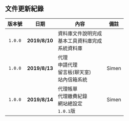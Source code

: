 ## 文件更新紀錄

| 版本號  |     日期      | 內容                                                   | 備註   |
| :-----: | :-----------: | ------------------------------------------------------ | ------ |
| `1.0.0` | **2019/8/10** | 資料庫文件說明完成<br>基本工具資料庫完成<br>系統資料庫 | &nbsp; |
| `1.0.0` | **2019/8/13** | 代理<br>申請代理<br>留言板(聊天室)<br>站內信箱系統     | Simen  |
| `1.0.0` | **2019/8/14** | 代理帳單<br>代理繳費紀錄<br>網站總設定<br>`1.0.1`版    | Simen  |
